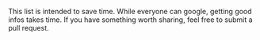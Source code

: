 This list is intended to save time. While everyone can google, getting good infos takes time. If you have something worth sharing, feel free to submit a pull request.
